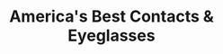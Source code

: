 ---
title: "America's Best Contacts & Eyeglasses"
url: /south-jordan/americas-best-contacts-und-eyeglasses/
shop: Optiker
---